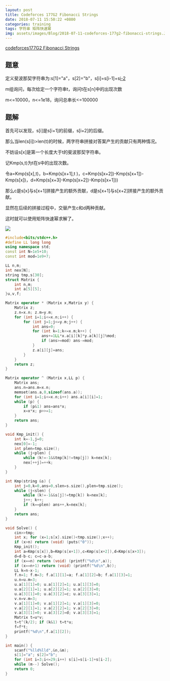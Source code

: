 ```yaml
---
layout: post
title: Codeforces 177G2 Fibonacci Strings
date: 2018-07-11 15:50:22 +0800
categories: training
tags: 字符串 矩阵快速幂
img: assets/images/Blog/2018-07-11-codeforces-177g2-fibonacci-strings.JPG
---
```


[codeforces177G2 Fibonacci Strings][5]

## **题意**

定义斐波那契字符串为:s[1]="a"，s[2]="b"，s[i]=s[i-1]+s[i-2](i>=3)

m组询问，每次给定一个字符串t，询问t在s[n]中的出现次数

m<=10000，n<=1e18，询问总串长<=100000

## **题解**

首先可以发现，s[i]是s[i+1]的前缀，s[i+2]的后缀。

那么当len(s[i])>len(t)的时候，两字符串拼接对答案产生的贡献只有两种情况。

不妨设s[x]是第一个长度大于t的斐波那契字符串。

记Kmp(s,t)为t在s中的出现次数。

令a=Kmp(s[x],t)，b=Kmp(s[x+1],t )，c=Kmp(s[x+2])-Kmp(s[x+1])-Kmp(s[x])，d=Kmp(s[x+3]-Kmp(s[x+2])-Kmp(s[x+1]))

那么c是s[x]与s[x+1]拼接产生的额外贡献，d是s[x+1]与s[x+2]拼接产生的额外贡献。

显然在后续的拼接过程中，交替产生c和d两种贡献。

这时就可以使用矩阵快速幂求解了。

![][6]

```cpp
#include<bits/stdc++.h>
#define LL long long
using namespace std;
const int N=1e5+10;
const int mod=1e9+7;

LL n,m;
int nex[N];
string tmp,s[30];
struct Matrix {
	int n,m;
	int a[5][5];
}u,v,f;

Matrix operator * (Matrix x,Matrix y) {
	Matrix z;
	z.n=x.n; z.m=y.m;
	for (int i=1;i<=x.n;i++) {
		for (int j=1;j<=y.m;j++) {
			int ans=0;
			for (int k=1;k<=x.m;k++) {
				ans+=1LL*x.a[i][k]*y.a[k][j]%mod;
				if (ans>=mod) ans-=mod;
			}
			z.a[i][j]=ans;
		}
	}
	return z;
}

Matrix operator ^ (Matrix x,LL p) {
	Matrix ans;
	ans.n=ans.m=x.n;
	memset(ans.a,0,sizeof(ans.a));
	for (int i=1;i<=x.n;i++) ans.a[i][i]=1;
	while (p) {
		if (p&1) ans=ans*x;
		x=x*x; p>>=1;
	}
	return ans;
}

void Kmp_init() {
	int k=-1,j=0;
	nex[0]=-1;
	int plen=tmp.size();
	while (j<plen) {
		while (k!=-1&&tmp[k]!=tmp[j]) k=nex[k];
		nex[++j]=++k;
	}
}

int Kmp(string &s) {
	int j=0,k=0,ans=0,slen=s.size(),plen=tmp.size();
	while (j<slen) {
		while (k!=-1&&s[j]!=tmp[k]) k=nex[k];
		j++; k++;
		if (k==plen) ans++,k=nex[k];
	}
	return ans;
}

void Solve() {
	cin>>tmp;
	int x; for (x=1;s[x].size()<tmp.size();x++);
	if (x>n) return (void) (puts("0"));
	Kmp_init();
	int a=Kmp(s[x]),b=Kmp(s[x+1]),c=Kmp(s[x+2]),d=Kmp(s[x+3]);
	d=d-b-c; c=c-a-b; 
	if (x==n) return (void) (printf("%d\n",a));
	if (x==n+1) return (void) (printf("%d\n",b));
	LL k=n-x-1;
	f.n=1; f.m=3; f.a[1][1]=a; f.a[1][2]=b; f.a[1][3]=1;
	u.n=u.m=3;
	u.a[1][1]=0; u.a[1][2]=1; u.a[1][3]=0;
	u.a[2][1]=1; u.a[2][2]=1; u.a[2][3]=0;
	u.a[3][1]=0; u.a[3][2]=c; u.a[3][3]=1;
	v.n=v.m=3;
	v.a[1][1]=0; v.a[1][2]=1; v.a[1][3]=0;
	v.a[2][1]=1; v.a[2][2]=1; v.a[2][3]=0;
	v.a[3][1]=0; v.a[3][2]=d; v.a[3][3]=1;
	Matrix t=u*v;
	t=t^(k/2); if (k&1) t=t*u;
	f=f*t;
	printf("%d\n",f.a[1][2]);
}

int main() {
	scanf("%lld%lld",&n,&m);
	s[1]="a"; s[2]="b";
	for (int i=3;i<=29;i++) s[i]=s[i-1]+s[i-2];
	while (m--) Solve();
	return 0;
}
```

[5]:http://codeforces.com/contest/177/problem/G2
[6]:assets/images/Blog/2018-07-11-codeforces-177g2-fibonacci-strings(2).JPG